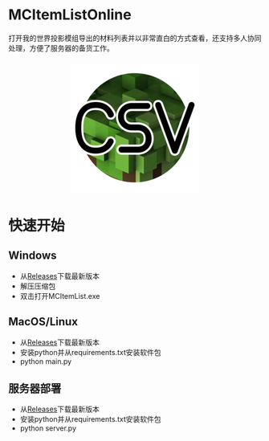 # MCItemListOnline
打开我的世界投影模组导出的材料列表并以非常直白的方式查看，还支持多人协同处理，方便了服务器的备货工作。
<h3 align = "center">
    <img src = "images/logo.png" alt = "Logo" />
</h3>

# 快速开始
## Windows

* 从[Releases](https://github.com/Akttoer/MCItemListOnline/releases)下载最新版本
* 解压压缩包
* 双击打开MCItemList.exe

## MacOS/Linux

* 从[Releases](https://github.com/Akttoer/MCItemListOnline/releases)下载最新版本
* 安装python并从requirements.txt安装软件包
* python main.py

## 服务器部署
* 从[Releases](https://github.com/Akttoer/MCItemListOnline/releases)下载最新版本
* 安装python并从requirements.txt安装软件包
* python server.py

